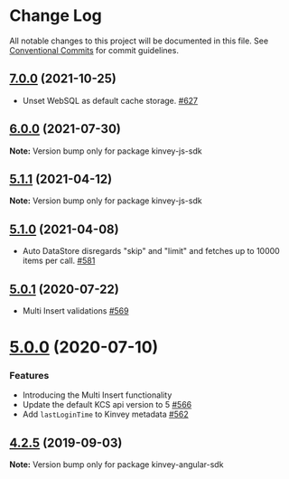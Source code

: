 # Change Log

All notable changes to this project will be documented in this file.
See [Conventional Commits](https://conventionalcommits.org) for commit guidelines.

## [7.0.0](https://github.com/Kinvey/js-sdk/compare/kinvey-angular-sdk@6.0.0...kinvey-angular-sdk@7.0.0) (2021-10-25)

* Unset WebSQL as default cache storage. [#627](https://github.com/Kinvey/js-sdk/pull/627)





## [6.0.0](https://github.com/Kinvey/js-sdk/compare/kinvey-angular-sdk@5.1.1...kinvey-angular-sdk@6.0.0) (2021-07-30)

**Note:** Version bump only for package kinvey-js-sdk





## [5.1.1](https://github.com/Kinvey/js-sdk/compare/kinvey-angular-sdk@5.1.0...kinvey-angular-sdk@5.1.1) (2021-04-12)

**Note:** Version bump only for package kinvey-js-sdk





## [5.1.0](https://github.com/Kinvey/js-sdk/compare/kinvey-angular-sdk@5.0.1...kinvey-angular-sdk@5.1.0) (2021-04-08)

* Auto DataStore disregards "skip" and "limit" and fetches up to 10000 items per call. [#581](https://github.com/Kinvey/js-sdk/pull/581)





## [5.0.1](https://github.com/Kinvey/js-sdk/compare/kinvey-angular-sdk@5.0.0...kinvey-angular-sdk@5.0.1) (2020-07-22)

* Multi Insert validations [#569](https://github.com/Kinvey/js-sdk/pull/569)





# [5.0.0](https://github.com/Kinvey/js-sdk/compare/kinvey-angular-sdk@4.2.5...kinvey-angular-sdk@5.0.0) (2020-07-10)

### Features

* Introducing the Multi Insert functionality
* Update the default KCS api version to 5 [#566](https://github.com/Kinvey/js-sdk/pull/566)
* Add `lastLoginTime` to Kinvey metadata [#562](https://github.com/Kinvey/js-sdk/pull/562)





## [4.2.5](https://github.com/Kinvey/js-sdk/compare/kinvey-angular-sdk@4.2.3...kinvey-angular-sdk@4.2.5) (2019-09-03)

**Note:** Version bump only for package kinvey-angular-sdk
